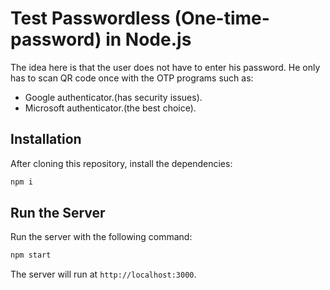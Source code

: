 # Test Passwordless (One-time-password) in Node.js
The idea here is that the user does not have to enter his password. He only has to scan QR code once with the OTP programs such as:
- Google authenticator.(has security issues).
- Microsoft authenticator.(the best choice).
## Installation

After cloning this repository, install the dependencies:

```bash
npm i
```

## Run the Server

Run the server with the following command:

```bash
npm start
```

The server will run at `http://localhost:3000`.
